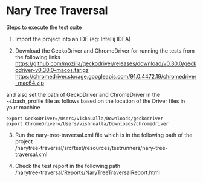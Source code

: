 # Nary Tree Traversal

Steps to execute the test suite
1. Import the project into an IDE (eg: Intellij IDEA)

2. Download the GeckoDriver and ChromeDriver for running the tests from the following links
   https://github.com/mozilla/geckodriver/releases/download/v0.30.0/geckodriver-v0.30.0-macos.tar.gz
   https://chromedriver.storage.googleapis.com/91.0.4472.19/chromedriver_mac64.zip
    
and also set the path of GeckoDriver and ChromeDriver in the ~/.bash_profile file as follows based on the location of the Driver files in your machine

    export GeckoDriver=/Users/vishnualla/Downloads/geckodriver
    export ChromeDriver=/Users/vishnualla/Downloads/chromedriver


3. Run the nary-tree-traversal.xml file which is in the following path of the project \
   /narytree-traversal/src/test/resources/testrunners/nary-tree-traversal.xml
   
4. Check the test report in the following path \
   /narytree-traversal/Reports/NaryTreeTraversalReport.html